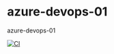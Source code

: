 # azure-devops-01
azure-devops-01

[![CI](https://github.com/mazu36/azure-devops-01/actions/workflows/main.yml/badge.svg)](https://github.com/mazu36/azure-devops-01/actions/workflows/main.yml)
